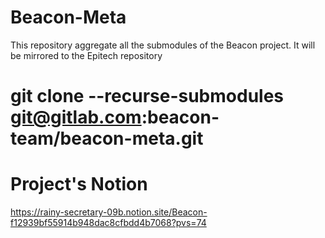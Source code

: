 # Beacon-Meta

This repository aggregate all the submodules of the Beacon project.
It will be mirrored to the Epitech repository

# git clone --recurse-submodules git@gitlab.com:beacon-team/beacon-meta.git

# Project's Notion
https://rainy-secretary-09b.notion.site/Beacon-f12939bf55914b948dac8cfbdd4b7068?pvs=74
